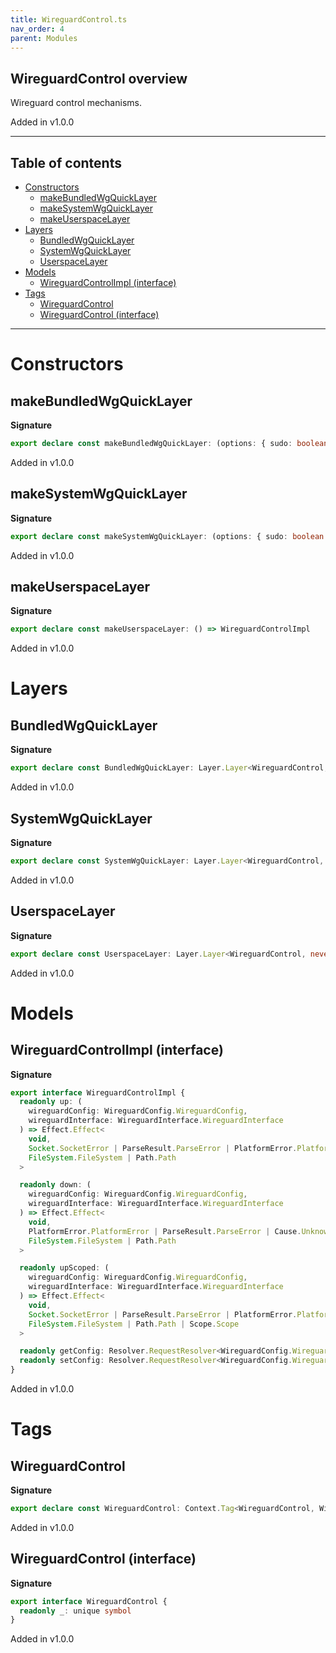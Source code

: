 ```yaml
---
title: WireguardControl.ts
nav_order: 4
parent: Modules
---
```


## WireguardControl overview

Wireguard control mechanisms.

Added in v1.0.0

---

<h2 class="text-delta">Table of contents</h2>

- [Constructors](#constructors)
  - [makeBundledWgQuickLayer](#makebundledwgquicklayer)
  - [makeSystemWgQuickLayer](#makesystemwgquicklayer)
  - [makeUserspaceLayer](#makeuserspacelayer)
- [Layers](#layers)
  - [BundledWgQuickLayer](#bundledwgquicklayer)
  - [SystemWgQuickLayer](#systemwgquicklayer)
  - [UserspaceLayer](#userspacelayer)
- [Models](#models)
  - [WireguardControlImpl (interface)](#wireguardcontrolimpl-interface)
- [Tags](#tags)
  - [WireguardControl](#wireguardcontrol)
  - [WireguardControl (interface)](#wireguardcontrol-interface)

---

# Constructors

## makeBundledWgQuickLayer

**Signature**

```ts
export declare const makeBundledWgQuickLayer: (options: { sudo: boolean | "ask" }) => WireguardControlImpl
```

Added in v1.0.0

## makeSystemWgQuickLayer

**Signature**

```ts
export declare const makeSystemWgQuickLayer: (options: { sudo: boolean | "ask" }) => WireguardControlImpl
```

Added in v1.0.0

## makeUserspaceLayer

**Signature**

```ts
export declare const makeUserspaceLayer: () => WireguardControlImpl
```

Added in v1.0.0

# Layers

## BundledWgQuickLayer

**Signature**

```ts
export declare const BundledWgQuickLayer: Layer.Layer<WireguardControl, never, never>
```

Added in v1.0.0

## SystemWgQuickLayer

**Signature**

```ts
export declare const SystemWgQuickLayer: Layer.Layer<WireguardControl, never, never>
```

Added in v1.0.0

## UserspaceLayer

**Signature**

```ts
export declare const UserspaceLayer: Layer.Layer<WireguardControl, never, never>
```

Added in v1.0.0

# Models

## WireguardControlImpl (interface)

**Signature**

```ts
export interface WireguardControlImpl {
  readonly up: (
    wireguardConfig: WireguardConfig.WireguardConfig,
    wireguardInterface: WireguardInterface.WireguardInterface
  ) => Effect.Effect<
    void,
    Socket.SocketError | ParseResult.ParseError | PlatformError.PlatformError | Cause.UnknownException,
    FileSystem.FileSystem | Path.Path
  >

  readonly down: (
    wireguardConfig: WireguardConfig.WireguardConfig,
    wireguardInterface: WireguardInterface.WireguardInterface
  ) => Effect.Effect<
    void,
    PlatformError.PlatformError | ParseResult.ParseError | Cause.UnknownException,
    FileSystem.FileSystem | Path.Path
  >

  readonly upScoped: (
    wireguardConfig: WireguardConfig.WireguardConfig,
    wireguardInterface: WireguardInterface.WireguardInterface
  ) => Effect.Effect<
    void,
    Socket.SocketError | ParseResult.ParseError | PlatformError.PlatformError | Cause.UnknownException,
    FileSystem.FileSystem | Path.Path | Scope.Scope
  >

  readonly getConfig: Resolver.RequestResolver<WireguardConfig.WireguardGetConfigRequest, never>
  readonly setConfig: Resolver.RequestResolver<WireguardConfig.WireguardSetConfigRequest, never>
}
```

Added in v1.0.0

# Tags

## WireguardControl

**Signature**

```ts
export declare const WireguardControl: Context.Tag<WireguardControl, WireguardControlImpl>
```

Added in v1.0.0

## WireguardControl (interface)

**Signature**

```ts
export interface WireguardControl {
  readonly _: unique symbol
}
```

Added in v1.0.0
